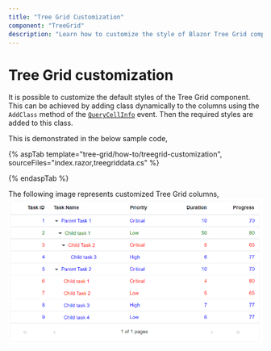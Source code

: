 ```yaml
---
title: "Tree Grid Customization"
component: "TreeGrid"
description: "Learn how to customize the style of Blazor Tree Grid component"
---
```


# Tree Grid customization

It is possible to customize the default styles of the Tree Grid component. This can be achieved by adding class dynamically to the columns using the `AddClass` method of the [`QueryCellInfo`](https://help.syncfusion.com/cr/blazor/Syncfusion.Blazor.TreeGrid.TreeGridEvents-1.html#Syncfusion_Blazor_TreeGrid_TreeGridEvents_1_QueryCellInfo) event. Then the required styles are added to this class.

This is demonstrated in the below sample code,

{% aspTab template="tree-grid/how-to/treegrid-customization", sourceFiles="index.razor,treegriddata.cs" %}

{% endaspTab %}

The following image represents customized Tree Grid columns,
![`Tree Grid Customization`](../images/treegrid-customization.png)